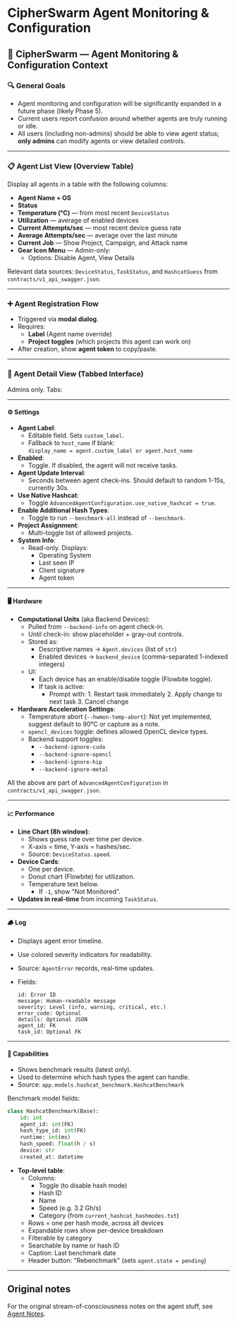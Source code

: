 # CipherSwarm Agent Monitoring & Configuration

## 🧠 CipherSwarm — Agent Monitoring & Configuration Context

### 🔍 General Goals

- Agent monitoring and configuration will be significantly expanded in a future phase (likely Phase 5).
- Current users report confusion around whether agents are truly running or idle.
- All users (including non-admins) should be able to view agent status; **only admins** can modify agents or view detailed controls.

---

### 📋 Agent List View (Overview Table)

Display all agents in a table with the following columns:

- **Agent Name + OS**
- **Status**
- **Temperature (°C)** — from most recent `DeviceStatus`
- **Utilization** — average of enabled devices
- **Current Attempts/sec** — most recent device guess rate
- **Average Attempts/sec** — average over the last minute
- **Current Job** — Show Project, Campaign, and Attack name
- **Gear Icon Menu** — Admin-only:
    - Options: Disable Agent, View Details

Relevant data sources: `DeviceStatus`, `TaskStatus`, and `HashcatGuess` from `contracts/v1_api_swagger.json`.

---

### ➕ Agent Registration Flow

- Triggered via **modal dialog**.
- Requires:
    - **Label** (Agent name override)
    - **Project toggles** (which projects this agent can work on)
- After creation, show **agent token** to copy/paste.

---

### 🔎 Agent Detail View (Tabbed Interface)

Admins only. Tabs:

---

#### ⚙️ Settings

- **Agent Label**:
    - Editable field. Sets `custom_label`.
    - Fallback to `host_name` if blank:\
      `display_name = agent.custom_label or agent.host_name`
- **Enabled**:
    - Toggle. If disabled, the agent will not receive tasks.
- **Agent Update Interval**:
    - Seconds between agent check-ins. Should default to random 1-15s, currently 30s.
- **Use Native Hashcat**:
    - Toggle `AdvancedAgentConfiguration.use_native_hashcat = true`.
- **Enable Additional Hash Types**:
    - Toggle to run `--benchmark-all` instead of `--benchmark`.
- **Project Assignment**:
    - Multi-toggle list of allowed projects.
- **System Info**:
    - Read-only. Displays:
        - Operating System
        - Last seen IP
        - Client signature
        - Agent token

---

#### 🖥️ Hardware

- **Computational Units** (aka Backend Devices):
    - Pulled from `--backend-info` on agent check-in.
    - Until check-in: show placeholder + gray-out controls.
    - Stored as:
        - Descriptive names → `Agent.devices` (list of `str`)
        - Enabled devices → `backend_device` (comma-separated 1-indexed integers)
    - UI:
        - Each device has an enable/disable toggle (Flowbite toggle).
        - If task is active:
            - Prompt with:
              1\. Restart task immediately
              2\. Apply change to next task
              3\. Cancel change
- **Hardware Acceleration Settings**:
    - Temperature abort (`--hwmon-temp-abort`): Not yet implemented, suggest default to 90°C or capture as a note.
    - `opencl_devices` toggle: defines allowed OpenCL device types.
    - Backend support toggles:
        - `--backend-ignore-cuda`
        - `--backend-ignore-opencl`
        - `--backend-ignore-hip`
        - `--backend-ignore-metal`

All the above are part of `AdvancedAgentConfiguration` in `contracts/v1_api_swagger.json`.

---

#### 📈 Performance

- **Line Chart (8h window)**:
    - Shows guess rate over time per device.
    - X-axis = time, Y-axis = hashes/sec.
    - Source: `DeviceStatus.speed`.
- **Device Cards**:
    - One per device.
    - Donut chart (Flowbite) for utilization.
    - Temperature text below.
        - If `-1`, show "Not Monitored".
- **Updates in real-time** from incoming `TaskStatus`.

---

#### 🪵 Log

- Displays agent error timeline.

- Use colored severity indicators for readability.

- Source: `AgentError` records, real-time updates.

- Fields:

    ```text
    id: Error ID
    message: Human-readable message
    severity: Level (info, warning, critical, etc.)
    error_code: Optional
    details: Optional JSON
    agent_id: FK
    task_id: Optional FK
    ```

---

#### 🧠 Capabilities

- Shows benchmark results (latest only).
- Used to determine which hash types the agent can handle.
- Source: `app.models.hashcat_benchmark.HashcatBenchmark`

Benchmark model fields:

```python
class HashcatBenchmark(Base):
    id: int
    agent_id: int(FK)
    hash_type_id: int(FK)
    runtime: int(ms)
    hash_speed: float(h / s)
    device: str
    created_at: datetime
```

- **Top-level table**:
    - Columns:
        - Toggle (to disable hash mode)
        - Hash ID
        - Name
        - Speed (e.g. 3.2 Gh/s)
        - Category (from `current_hashcat_hashmodes.txt`)
    - Rows = one per hash mode, across all devices
    - Expandable rows show per-device breakdown
    - Filterable by category
    - Searchable by name or hash ID
    - Caption: Last benchmark date
    - Header button: "Rebenchmark" (sets `agent.state = pending`)

---

## Original notes

For the original stream-of-consciousness notes on the agent stuff, see [Agent Notes](original_notes/agent.md).
